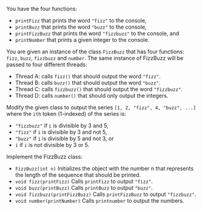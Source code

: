 You have the four functions:

- `printFizz` that prints the word `"fizz"` to the console,
- `printBuzz` that prints the word `"buzz"` to the console,
- `printFizzBuzz` that prints the word `"fizzbuzz"` to the console, and
- `printNumber` that prints a given integer to the console.

You are given an instance of the class `FizzBuzz` that has four functions: `fizz`, `buzz`, `fizzbuzz` and `number`. The same instance of FizzBuzz will be passed to four different threads:

- Thread A: calls `fizz()` that should output the word `"fizz"`.
- Thread B: calls `buzz()` that should output the word `"buzz"`.
- Thread C: calls `fizzbuzz()` that should output the word `"fizzbuzz"`.
- Thread D: calls `number()` that should only output the integers.

Modify the given class to output the series `[1, 2, "fizz", 4, "buzz", ...]` where the `ith` token (1-indexed) of the series is:

- `"fizzbuzz"` if `i` is divisible by 3 and 5,
- `"fizz"` if `i` is divisible by 3 and not 5,
- `"buzz"` if `i` is divisible by 5 and not 3, or
- `i` if `i` is not divisible by 3 or 5.

Implement the FizzBuzz class:

- `FizzBuzz(int n)` Initializes the object with the number n that represents the length of the sequence that should be printed.
- `void fizz(printFizz)` Calls `printFizz` to output `"fizz"`.
- `void buzz(printBuzz)` Calls `printBuzz` to output `"buzz"`.
- `void fizzbuzz(printFizzBuzz)` Calls `printFizzBuzz` to output `"fizzbuzz"`.
- `void number(printNumber)` Calls `printnumber` to output the numbers.
